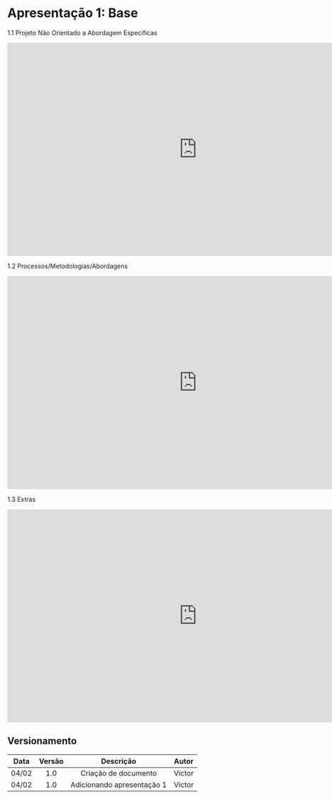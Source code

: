# Apresentação 1: Base

<p align = "justify"> 1.1 Projeto Não Orientado a Abordagem Específicas </p>

<iframe width="853" height="480" src="https://www.youtube.com/embed/0TakkRStXLM" title="YouTube video player" frameborder="0" allow="accelerometer; autoplay; clipboard-write; encrypted-media; gyroscope; picture-in-picture" allowfullscreen></iframe>

<p align = "justify"> 1.2 Processos/Metodologias/Abordagens </p>

<iframe width="853" height="480" src="https://www.youtube.com/embed/OKHi1pNN1YU" title="YouTube video player" frameborder="0" allow="accelerometer; autoplay; clipboard-write; encrypted-media; gyroscope; picture-in-picture" allowfullscreen></iframe>

<p align = "justify"> 1.3 Extras </p>

<iframe width="853" height="480" src="https://www.youtube.com/embed/0MUihEyvvKA" title="YouTube video player" frameborder="0" allow="accelerometer; autoplay; clipboard-write; encrypted-media; gyroscope; picture-in-picture" allowfullscreen></iframe>

## Versionamento

| Data  | Versão |         Descrição          | Autor  |
| :---: | :----: | :------------------------: | :----: |
| 04/02 |  1.0   |    Criação de documento    | Victor |
| 04/02 |  1.0   | Adicionando apresentação 1 | Victor |
